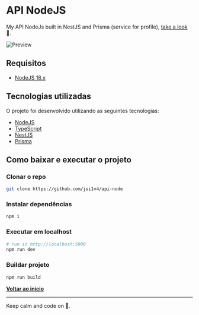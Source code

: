 # API NodeJS

My API NodeJs built in NestJS and Prisma (service for profile), [take a look](https://api-node.josepaulo.dev/api/v1.0/welcome) 🖖.

![**Preview**](preview.gif)

## Requisitos

- [NodeJS 18.x](https://nodejs.org)

## Tecnologias utilizadas

O projeto foi desenvolvido utilizando as seguintes tecnologias:

- [NodeJS](https://nodejs.org)
- [TypeScript](https://www.typescriptlang.org)
- [NestJS](https://docs.nestjs.com)
- [Prisma](https://www.prisma.io)

## Como baixar e executar o projeto

### Clonar o repo

```sh
git clone https://github.com/jsi1v4/api-node
```

### Instalar dependências

```sh
npm i
```

### Executar em localhost

```sh
# run in http://localhost:5000
npm run dev
```

### Buildar projeto

```sh
npm run build
```

[**Voltar ao inicio**](#api-nodejs)

---

Keep calm and code on 🤘.
